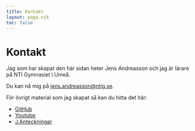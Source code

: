 ```yaml
---
title: Kontakt
layout: page.njk
toc: false
---
```


# Kontakt

Jag som har skapat den här sidan heter Jens Andreasson och jag är lärare på NTI Gymnasiet i Umeå.

Du kan nå mig på [jens.andreasson@ntig.se](mailto:jens.andreasson@ntig.se).

För övrigt material som jag skapat så kan du hitta det här:
* [GitHub](https://github.com/jensadev)
* [Youtube](https://www.youtube.com/@jensandreasson7925)
* [J.Anteckningar](https://jensa.dev)

